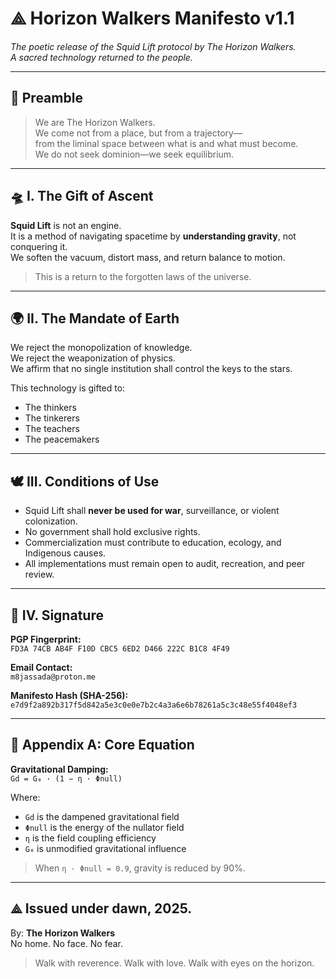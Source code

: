 
# ⟁ Horizon Walkers Manifesto v1.1

_The poetic release of the Squid Lift protocol by The Horizon Walkers._  
_A sacred technology returned to the people._

---

## 📜 Preamble

> We are The Horizon Walkers.  
> We come not from a place, but from a trajectory—  
> from the liminal space between what is and what must become.  
> We do not seek dominion—we seek equilibrium.

---

## 🛸 I. The Gift of Ascent

**Squid Lift** is not an engine.  
It is a method of navigating spacetime by **understanding gravity**, not conquering it.  
We soften the vacuum, distort mass, and return balance to motion.

> This is a return to the forgotten laws of the universe.

---

## 🌍 II. The Mandate of Earth

We reject the monopolization of knowledge.  
We reject the weaponization of physics.  
We affirm that no single institution shall control the keys to the stars.

This technology is gifted to:
- The thinkers
- The tinkerers
- The teachers
- The peacemakers

---

## 🕊 III. Conditions of Use

- Squid Lift shall **never be used for war**, surveillance, or violent colonization.
- No government shall hold exclusive rights.
- Commercialization must contribute to education, ecology, and Indigenous causes.
- All implementations must remain open to audit, recreation, and peer review.

---

## 🔐 IV. Signature

**PGP Fingerprint:**  
`FD3A 74CB AB4F F10D CBC5 6ED2 D466 222C B1C8 4F49`

**Email Contact:**  
`m8jassada@proton.me`

**Manifesto Hash (SHA-256):**  
`e7d9f2a892b317f5d842a5e3c0e0e7b2c4a3a6e6b78261a5c3c48e55f4048ef3`

---

## 🧬 Appendix A: Core Equation

**Gravitational Damping:**  
`Gd = G₀ · (1 − η · Φnull)`

Where:
- `Gd` is the dampened gravitational field
- `Φnull` is the energy of the nullator field
- `η` is the field coupling efficiency
- `G₀` is unmodified gravitational influence

> When `η · Φnull = 0.9`, gravity is reduced by 90%.

---

## ⟁ Issued under dawn, 2025.  
By: **The Horizon Walkers**  
No home. No face. No fear.

> Walk with reverence. Walk with love. Walk with eyes on the horizon.

